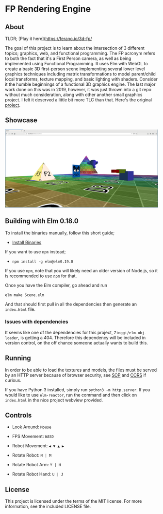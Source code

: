 # FP Rendering Engine

## About

TLDR; [Play it here](https://ferano.io/3d-fp/

The goal of this project is to learn about the intersection of 3 different
topics; graphics, web, and functional programming. The FP acronym refers to both
the fact that it's a First Person camera, as well as being implemented using
Functional Programming. It uses Elm with WebGL to create a basic 3D first-person
scene implementing several lower level graphics techniques including matrix
transformations to model parent/child local transforms, texture mapping, and
basic lighting with shaders. Consider it the humble beginnings of a functional
3D graphics engine. The last major work done on this was in 2019, however, it
was just thrown into a git repo without much consideration, along with other
another small graphics project. I felt it deserved a little bit more TLC than
that. Here's the original
[project](https://github.com/JosephFerano/elm-graphics).

## Showcase

!["FPS Scene"](screenshots/elm-fps.png)


## Building with Elm 0.18.0

To install the binaries manually, follow this short guide;
- [Install Binaries](https://sirfitz.medium.com/install-elm-0-18-0-in-2021-3f64ce298801)

If you want to use `npm` instead;
- `npm install -g elm@elm0.19.0`

If you use `npm`, note that you will likely need an older version of Node.js, so
it is recommended to use [`npm`](https://github.com/nvm-sh/nvm) for that.

Once you have the Elm compiler, go ahead and run

```elm make Scene.elm```

And that should first pull in all the dependencies then generate an `index.html` file.

### Issues with dependencies

It seems like one of the dependencies for this project, `Zinggi/elm-obj-loader`,
is getting a 404. Therefore this dependency will be included in version control,
on the off chance someone actually wants to build this.

## Running

In order to be able to load the textures and models, the files must be served
by an HTTP server because of browser security, see
[SOP](https://developer.mozilla.org/en-US/docs/Web/Security/Same-origin_policy)
and [CORS](https://developer.mozilla.org/en-US/docs/Glossary/CORS) if curious.

If you have Python 3 installed, simply run `python3 -m http.server`. If you
would like to use `elm-reactor`, run the command and then click on `index.html`
in the nice project webview provided.

## Controls

- Look Around: `Mouse`

- FPS Movement: `WASD`

- Robot Movement: `◀ ▼ ▲ ▶`

- Rotate Robot: `N | M`

- Rotate Robot Arm: `Y | H`

- Rotate Robot Hand: `U | J`


## License

This project is licensed under the terms of the MIT license. For more
information, see the included LICENSE file.


